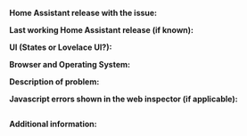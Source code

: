 <!-- READ THIS FIRST:
- If you need additional help with this template please refer to https://www.home-assistant.io/help/reporting_issues/
- Make sure you are running the latest version of Home Assistant before reporting an issue: https://github.com/home-assistant/home-assistant/releases
- Provide as many details as possible. Do not delete any text from this template!
-->

**Home Assistant release with the issue:**
<!--
- Frontend -> Developer tools -> Info
- Or use this command: hass --version
-->

**Last working Home Assistant release (if known):**

**UI (States or Lovelace UI?):**
<!--
- Frontend -> Developer tools -> Info
-->

**Browser and Operating System:**
<!--
Provide details about what browser (and version) you are seeing the issue in. And also which operating system this is on. If possible try to replicate the issue in other browsers and include your findings here.
-->

**Description of problem:**
<!--
Explain what the issue is, and how things should look/behave. If possible provide a screenshot with a description.
-->


**Javascript errors shown in the web inspector (if applicable):**
```

```

**Additional information:**
